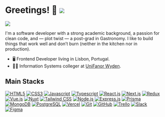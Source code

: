# Greetings! 👋 <span>![](https://komarev.com/ghpvc/?username=amariliodeoliveira&color=F68380&style=flat-square&label=Profile+Views)</span>

<p align=”center”>

<img src="https://media.licdn.com/dms/image/v2/D4D16AQGlHKZwXGK1pQ/profile-displaybackgroundimage-shrink_350_1400/B4DZWfCrSkG4Ac-/0/1742130036081?e=1757548800&v=beta&t=g2Xqt7wUrXUUeGZGSRNhF7Dzj2p9Ufm7w427_z3GEY0">

</p>

I'm a software developer with a strong academic background, a passion for clean code, and — plot twist — a post-grad in Gastronomy. I like to build things that work well and don’t burn (neither in the kitchen nor in production).

- 🖥️ Frontend Developer living in Lisbon, Portugal.
- 🧑‍🎓 Information Systems colleger at <a href="https://www.unifanor.edu.br/unifanor" target="_blank" rel="noopener noreferrer">UniFanor Wyden<a/>.

## Main Stacks
<a href="https://developer.mozilla.org/en-US/docs/Web/HTML" target="_blank" rel="noopener noreferrer">![HTML5](https://img.shields.io/badge/HTML5-E34F26?style=for-the-badge&logo=html5&logoColor=white)</a>
<a href="https://developer.mozilla.org/en-US/docs/Web/CSS" target="_blank" rel="noopener noreferrer">![CSS3](https://img.shields.io/badge/CSS3-1572B6?style=for-the-badge&logo=css3&logoColor=white)</a>
<a href="https://developer.mozilla.org/en-US/docs/Web/JavaScript" target="_blank" rel="noopener noreferrer">![Javascript](https://img.shields.io/badge/JavaScript-F7DF1E?style=for-the-badge&logo=javascript&logoColor=black)</a>
<a href="https://typescriptlang.org/" target="_blank" rel="noopener noreferrer">![Typescript](https://img.shields.io/badge/TypeScript-007ACC?style=for-the-badge&logo=typescript&logoColor=white)</a>
<a href="https://react.dev/" target="_blank" rel="noopener noreferrer">![React.js](https://img.shields.io/badge/React-23272f?style=for-the-badge&logo=react&logoColor=61DAFB)</a>
<a href="https://nextjs.org/" target="_blank" rel="noopener noreferrer">![Next.js](https://img.shields.io/badge/Next.js-171717?style=for-the-badge&logo=nextdotjs&logoColor=white)</a>
<a href="https://redux.js.org/" target="_blank" rel="noopener noreferrer">![Redux](https://img.shields.io/badge/Redux-1b1b1d?style=for-the-badge&logo=redux&logoColor=ba8fff)</a>
<a href="https://vuejs.org/" target="_blank" rel="noopener noreferrer">![Vue.js](https://img.shields.io/badge/Vue.js-213547?style=for-the-badge&logo=vue.js&logoColor=4FC08D)</a>
<a href="https://nuxt.com/" target="_blank" rel="noopener noreferrer">![Nuxt](https://img.shields.io/badge/Nuxt-0f172b?style=for-the-badge&logo=nuxt&logoColor=#1ba673)</a>
<a href="https://tailwindcss.com/" target="_blank" rel="noopener noreferrer">![Tailwind CSS](https://img.shields.io/badge/Tailwind_CSS-030712?style=for-the-badge&logo=tailwind-css&logoColor=#00bcff)</a>
<a href="https://nodejs.org/" target="_blank" rel="noopener noreferrer">![Node.js](https://img.shields.io/badge/Node.js-43853D?style=for-the-badge&logo=node.js&logoColor=white)</a>
<a href="https://expressjs.com/" target="_blank" rel="noopener noreferrer">![Express.js](https://img.shields.io/badge/Express.js-404D59?style=for-the-badge&logo=express&logoColor=white)</a>
<a href="https://prisma.io/" target="_blank" rel="noopener noreferrer">![Prisma](https://img.shields.io/badge/Prisma-02364E?style=for-the-badge&logo=Prisma&logoColor=white)</a>
<a href="https://mongodb.com/" target="_blank" rel="noopener noreferrer">![MongoDB](https://img.shields.io/badge/MongoDB-001E2B?style=for-the-badge&logo=mongodb&logoColor=00ED64)</a>
<a href="https://postgresql.org/" target="_blank" rel="noopener noreferrer">![PostgreSQL](https://img.shields.io/badge/PostgreSQL-316193?style=for-the-badge&logo=postgresql&logoColor=white)</a>
<a href="https://vercel.com/" target="_blank" rel="noopener noreferrer">![Vercel](https://img.shields.io/badge/Vercel-000000?style=for-the-badge&logo=vercel&logoColor=white)</a>
<a href="https://git-scm.com/" target="_blank" rel="noopener noreferrer">![Git](https://img.shields.io/badge/GIT-DAD8D0?style=for-the-badge&logo=git&logoColor=F74E27)</a>
<a href="https://github.com/" target="_blank" rel="noopener noreferrer">![GitHub](https://img.shields.io/badge/GitHub-black?style=for-the-badge&logo=github&logoColor=white)</a>
<a href="https://trello.com/" target="_blank" rel="noopener noreferrer">![Trello](https://img.shields.io/badge/Trello-0052CC?style=for-the-badge&logo=trello&logoColor=white)</a>
<a href="https://slack.com/" target="_blank" rel="noopener noreferrer">![Slack](https://img.shields.io/badge/Slack-611f69?style=for-the-badge&logo=slack&logoColor=white)</a>
<a href="https://figma.com/" target="_blank" rel="noopener noreferrer">![Figma](https://img.shields.io/badge/Figma-1E1E1E?style=for-the-badge&logo=figma&logoColor=F24E1E)</a>
